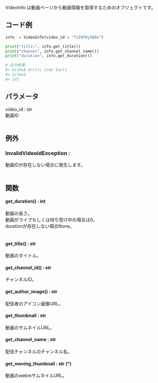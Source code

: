 VideoInfo は動画ページから動画情報を取得するためのオブジェクトです。

## コード例
```python
info  = VideoInfo(video_id = "fzI9FNjXQ0o")

print("title:", info.get_title())
print("channel", info.get_channel_name())
print("duration", info.get_duration())

# 出力結果
#> GitHub Arctic Code Vault
#> GitHub
#> 147

```

## パラメータ
video_id : str<br>
動画ID<br><br>

## 例外
### InvalidVideoIdException :
動画IDが存在しない場合に発生します。<br><br>

## 関数
#### get_duration() : int
動画の長さ。<br>動画がライブもしくは待ち受け中の場合は0。<br>durationが存在しない場合None。<br><br>

#### get_title() : str
動画のタイトル。<br>

#### get_channel_id() : str
チャンネルID。<br>

#### get_author_image() : str
配信者のアイコン画像URL。<br>

#### get_thumbnail : str
動画のサムネイルURL。<br>

#### get_channel_name : str
配信チャンネルのチャンネル名。<br>

#### get_moving_thumbnail : str (*)<br>
動画のwebmサムネイルURL。

